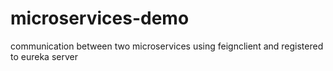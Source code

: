 # microservices-demo
communication between two microservices using feignclient and registered to eureka server
